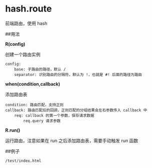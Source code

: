 # hash.route
前端路由，使用 hash

##用法

**R(config)**

创建一个路由实例

	config:
		base: 子路由的路径，默认 / 
		separator: 识别路由的分隔符，默认为 !，也就是 #! 后面的路径为路由
		
**when(condition,callback)**

添加路由表

	condition: 路由匹配，支持正则
	callback: 路由匹配后的回调，正则匹配的分组结果会左右参数传入 callback 中
		req: callback 的第一个参数，保存请求数据
			req.query 请求参数
			
**R.run()**

运行路由，注意如果在 run 之后添加路由表，需要手动触发 run 函数

##例子

	/test/index.html




